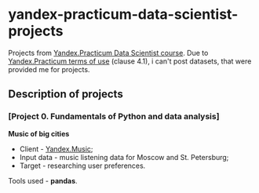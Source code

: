 # yandex-practicum-data-scientist-projects
Projects from [Yandex.Practicum Data Scientist course](practicum.yandex.ru/data-scientist-plus/). 
Due to [Yandex.Practicum terms of use](https://yandex.ru/legal/praktikum_termsofuse/) (clause 4.1), i can't post datasets, that were provided me for projects.
## Description of projects
### [Project 0. Fundamentals of Python and data analysis]
__Music of big cities__
- Client - [Yandex.Music](https://music.yandex.ru/);
- Input data - music listening data for Moscow and St. Petersburg;
- Target - researching user preferences.

Tools used - **pandas**.
